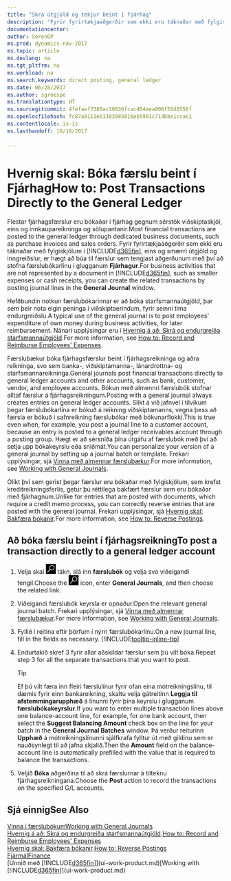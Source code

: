 ```yaml
---
title: "Skrá útgjöld og tekjur beint í fjárhag"
description: "Fyrir fyrirtækjaaðgerðir sem ekki eru táknaðar með fylgiskjölum í, eins og smærri útgjöld og inngreiðslur, er hægt að búa til færslur sem tengjast aðgerðunum með því að stofna færslubókarlínu í glugganum Fjárhagur."
documentationcenter: 
author: SorenGP
ms.prod: dynamics-nav-2017
ms.topic: article
ms.devlang: na
ms.tgt_pltfrm: na
ms.workload: na
ms.search.keywords: direct posting, general ledger
ms.date: 06/28/2017
ms.author: sgroespe
ms.translationtype: HT
ms.sourcegitcommit: 4fefaef7380ac10836fcac404eea006f55d8556f
ms.openlocfilehash: fc87a8111eb1383985816eb5901c714bbe1ccac1
ms.contentlocale: is-is
ms.lasthandoff: 10/16/2017

---
```

# <a name="how-to-post-transactions-directly-to-the-general-ledger"></a><span data-ttu-id="4f0ef-103">Hvernig skal: Bóka færslu beint í Fjárhag</span><span class="sxs-lookup"><span data-stu-id="4f0ef-103">How to: Post Transactions Directly to the General Ledger</span></span>
<span data-ttu-id="4f0ef-104">Flestar fjárhagsfærslur eru bókaðar í fjárhag gegnum sérstök viðskiptaskjöl, eins og innkaupareikninga og sölupantanir.</span><span class="sxs-lookup"><span data-stu-id="4f0ef-104">Most financial transactions are posted to the general ledger through dedicated business documents, such as purchase invoices and sales orders.</span></span> <span data-ttu-id="4f0ef-105">Fyrir fyrirtækjaaðgerðir sem ekki eru táknaðar með fylgiskjölum í [!INCLUDE[d365fin](includes/d365fin_md.md)], eins og smærri útgjöld og inngreiðslur, er hægt að búa til færslur sem tengjast aðgerðunum með því að stofna færslubókarlínu í glugganum **Fjárhagur**.</span><span class="sxs-lookup"><span data-stu-id="4f0ef-105">For business activities that are not represented by a document in [!INCLUDE[d365fin](includes/d365fin_md.md)], such as smaller expenses or cash receipts, you can create the related transactions by posting journal lines in the **General Journal** window.</span></span>

<span data-ttu-id="4f0ef-106">Hefðbundin notkun færslubókarinnar er að bóka starfsmannaútgjöld, þar sem þeir nota eigin peninga í viðskiptaerindum, fyrir seinni tíma endurgreiðslu.</span><span class="sxs-lookup"><span data-stu-id="4f0ef-106">A typical use of the general journal is to post employees' expenditure of own money during business activities, for later reimbursement.</span></span> <span data-ttu-id="4f0ef-107">Nánari upplýsingar eru í [Hvernig á að: Skrá og endurgreiða starfsmannaútgjöld](finance-how-record-reimburse-employee-expenses.md).</span><span class="sxs-lookup"><span data-stu-id="4f0ef-107">For more information, see [How to: Record and Reimburse Employees' Expenses](finance-how-record-reimburse-employee-expenses.md).</span></span>

<span data-ttu-id="4f0ef-108">Færslubækur bóka fjárhagsfærslur beint í fjárhagsreikninga og aðra reikninga, svo sem banka-, viðskiptamanna-, lánardrottna- og starfsmannareikninga.</span><span class="sxs-lookup"><span data-stu-id="4f0ef-108">General journals post financial transactions directly to general ledger accounts and other accounts, such as bank, customer, vendor, and employee accounts.</span></span> <span data-ttu-id="4f0ef-109">Bókun með almennri færslubók stofnar alltaf færslur á fjárhagsreikningum.</span><span class="sxs-lookup"><span data-stu-id="4f0ef-109">Posting with a general journal always creates entries on general ledger accounts.</span></span> <span data-ttu-id="4f0ef-110">Slíkt á við jafnvel í tilvikum þegar færslubókarlína er bókuð á reikning viðskiptamanns, vegna þess að færsla er bókuð í safnreikning færslubókar með bókunarflokki.</span><span class="sxs-lookup"><span data-stu-id="4f0ef-110">This is true even when, for example, you post a journal line to a customer account, because an entry is posted to a general ledger receivables account through a posting group.</span></span> <span data-ttu-id="4f0ef-111">Hægt er að sérsníða þína útgáfu af færslubók með því að setja upp bókakeyrslu eða sniðmát.</span><span class="sxs-lookup"><span data-stu-id="4f0ef-111">You can personalize your version of a general journal by setting up a journal batch or template.</span></span> <span data-ttu-id="4f0ef-112">Frekari upplýsingar, sjá [Vinna með almennar færslubækur](ui-work-general-journals.md).</span><span class="sxs-lookup"><span data-stu-id="4f0ef-112">For more information, see [Working with General Journals](ui-work-general-journals.md).</span></span>

<span data-ttu-id="4f0ef-113">Ólíkt því sem gerist þegar færslur eru bókaðar með fylgiskjölum, sem krefst kreditreikningsferlis, getur þú réttilega bakfært færslur sem eru bókaðar með fjárhagnum.</span><span class="sxs-lookup"><span data-stu-id="4f0ef-113">Unlike for entries that are posted with documents, which require a credit memo process, you can correctly reverse entries that are posted with the general journal.</span></span> <span data-ttu-id="4f0ef-114">Frekari upplýsingar, sjá [Hvernig skal: Bakfæra bókanir](finance-how-reverse-journal-posting.md).</span><span class="sxs-lookup"><span data-stu-id="4f0ef-114">For more information, see [How to: Reverse Postings](finance-how-reverse-journal-posting.md).</span></span>

## <a name="to-post-a-transaction-directly-to-a-general-ledger-account"></a><span data-ttu-id="4f0ef-115">Að bóka færslu beint í fjárhagsreikning</span><span class="sxs-lookup"><span data-stu-id="4f0ef-115">To post a transaction directly to a general ledger account</span></span>
1. <span data-ttu-id="4f0ef-116">Velja skal ![Leit að síðu eða skýrslu](media/ui-search/search_small.png "Leit að síðu eða skýrslu táknið") tákn, slá inn **færslubók** og velja svo viðeigandi tengil.</span><span class="sxs-lookup"><span data-stu-id="4f0ef-116">Choose the ![Search for Page or Report](media/ui-search/search_small.png "Search for Page or Report icon") icon, enter **General Journals**, and then choose the related link.</span></span>
2. <span data-ttu-id="4f0ef-117">Viðeigandi færslubók keyrsla er opnaður.</span><span class="sxs-lookup"><span data-stu-id="4f0ef-117">Open the relevant general journal batch.</span></span> <span data-ttu-id="4f0ef-118">Frekari upplýsingar, sjá [Vinna með almennar færslubækur](ui-work-general-journals.md).</span><span class="sxs-lookup"><span data-stu-id="4f0ef-118">For more information, see [Working with General Journals](ui-work-general-journals.md).</span></span>
3. <span data-ttu-id="4f0ef-119">Fyllið í reitina eftir þörfum í nýrri færslubókarlínu.</span><span class="sxs-lookup"><span data-stu-id="4f0ef-119">On a new journal line, fill in the fields as necessary.</span></span> [!INCLUDE[tooltip-inline-tip](includes/tooltip-inline-tip_md.md)]    
4. <span data-ttu-id="4f0ef-120">Endurtakið skref 3 fyrir allar aðskildar færslur sem þú vilt bóka.</span><span class="sxs-lookup"><span data-stu-id="4f0ef-120">Repeat step 3 for all the separate transactions that you want to post.</span></span>

    > [!TIP]  
    > <span data-ttu-id="4f0ef-121">Ef þú vilt færa inn fleiri færslulínur fyrir ofan eina mótreikningslínu, til dæmis fyrir einn bankareikning, skaltu velja gátreitinn **Leggja til afstemmingarupphæð** á línunni fyrir þína keyrslu í glugganum **færslubókakeyrslur**.</span><span class="sxs-lookup"><span data-stu-id="4f0ef-121">If you want to enter multiple transaction lines above one balance-account line, for example, for one bank account, then select the **Suggest Balancing Amount** check box on the line for your batch in the **General Journal Batches** window.</span></span> <span data-ttu-id="4f0ef-122">Þá verður reiturinn **Upphæð** á mótreikningslínunni sjálfkrafa fylltur út með gildinu sem er nauðsynlegt til að jafna skjalið.</span><span class="sxs-lookup"><span data-stu-id="4f0ef-122">Then the **Amount** field on the balance-account line is automatically prefilled with the value that is required to balance the transactions.</span></span>
5. <span data-ttu-id="4f0ef-123">Veljið **Bóka** aðgerðina til að skrá færslurnar á tilteknu fjárhagsreikningana.</span><span class="sxs-lookup"><span data-stu-id="4f0ef-123">Choose the **Post** action to record the transactions on the specified G/L accounts.</span></span>

## <a name="see-also"></a><span data-ttu-id="4f0ef-124">Sjá einnig</span><span class="sxs-lookup"><span data-stu-id="4f0ef-124">See Also</span></span>
[<span data-ttu-id="4f0ef-125">Vinna í færslubókum</span><span class="sxs-lookup"><span data-stu-id="4f0ef-125">Working with General Journals</span></span>](ui-work-general-journals.md)  
<span data-ttu-id="4f0ef-126">[Hvernig á að: Skrá og endurgreiða starfsmannaútgjöld](finance-how-record-reimburse-employee-expenses.md).</span><span class="sxs-lookup"><span data-stu-id="4f0ef-126">[How to: Record and Reimburse Employees' Expenses](finance-how-record-reimburse-employee-expenses.md)</span></span>  
<span data-ttu-id="4f0ef-127">[Hvernig skal: Bakfæra bókanir](finance-how-reverse-journal-posting.md).</span><span class="sxs-lookup"><span data-stu-id="4f0ef-127">[How to: Reverse Postings](finance-how-reverse-journal-posting.md)</span></span>  
[<span data-ttu-id="4f0ef-128">Fjármál</span><span class="sxs-lookup"><span data-stu-id="4f0ef-128">Finance</span></span>](finance.md)  
<span data-ttu-id="4f0ef-129">[Unnið með [!INCLUDE[d365fin](includes/d365fin_md.md)]](ui-work-product.md)</span><span class="sxs-lookup"><span data-stu-id="4f0ef-129">[Working with [!INCLUDE[d365fin](includes/d365fin_md.md)]](ui-work-product.md)</span></span>  

